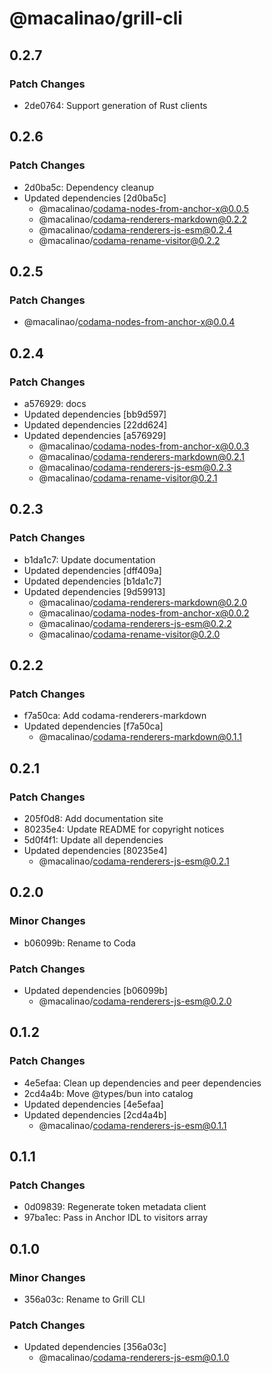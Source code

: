 # @macalinao/grill-cli

## 0.2.7

### Patch Changes

- 2de0764: Support generation of Rust clients

## 0.2.6

### Patch Changes

- 2d0ba5c: Dependency cleanup
- Updated dependencies [2d0ba5c]
  - @macalinao/codama-nodes-from-anchor-x@0.0.5
  - @macalinao/codama-renderers-markdown@0.2.2
  - @macalinao/codama-renderers-js-esm@0.2.4
  - @macalinao/codama-rename-visitor@0.2.2

## 0.2.5

### Patch Changes

- @macalinao/codama-nodes-from-anchor-x@0.0.4

## 0.2.4

### Patch Changes

- a576929: docs
- Updated dependencies [bb9d597]
- Updated dependencies [22dd624]
- Updated dependencies [a576929]
  - @macalinao/codama-nodes-from-anchor-x@0.0.3
  - @macalinao/codama-renderers-markdown@0.2.1
  - @macalinao/codama-renderers-js-esm@0.2.3
  - @macalinao/codama-rename-visitor@0.2.1

## 0.2.3

### Patch Changes

- b1da1c7: Update documentation
- Updated dependencies [dff409a]
- Updated dependencies [b1da1c7]
- Updated dependencies [9d59913]
  - @macalinao/codama-renderers-markdown@0.2.0
  - @macalinao/codama-nodes-from-anchor-x@0.0.2
  - @macalinao/codama-renderers-js-esm@0.2.2
  - @macalinao/codama-rename-visitor@0.2.0

## 0.2.2

### Patch Changes

- f7a50ca: Add codama-renderers-markdown
- Updated dependencies [f7a50ca]
  - @macalinao/codama-renderers-markdown@0.1.1

## 0.2.1

### Patch Changes

- 205f0d8: Add documentation site
- 80235e4: Update README for copyright notices
- 5d0f4f1: Update all dependencies
- Updated dependencies [80235e4]
  - @macalinao/codama-renderers-js-esm@0.2.1

## 0.2.0

### Minor Changes

- b06099b: Rename to Coda

### Patch Changes

- Updated dependencies [b06099b]
  - @macalinao/codama-renderers-js-esm@0.2.0

## 0.1.2

### Patch Changes

- 4e5efaa: Clean up dependencies and peer dependencies
- 2cd4a4b: Move @types/bun into catalog
- Updated dependencies [4e5efaa]
- Updated dependencies [2cd4a4b]
  - @macalinao/codama-renderers-js-esm@0.1.1

## 0.1.1

### Patch Changes

- 0d09839: Regenerate token metadata client
- 97ba1ec: Pass in Anchor IDL to visitors array

## 0.1.0

### Minor Changes

- 356a03c: Rename to Grill CLI

### Patch Changes

- Updated dependencies [356a03c]
  - @macalinao/codama-renderers-js-esm@0.1.0
